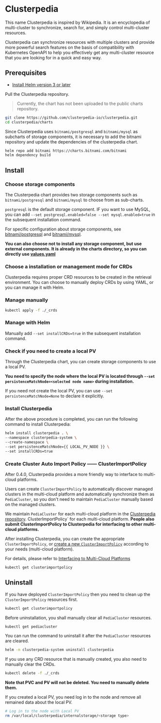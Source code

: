 # Clusterpedia

This name Clusterpedia is inspired by Wikipedia. It is an encyclopedia of multi-cluster to synchronize, search for, and
simply control multi-cluster resources.

Clusterpedia can synchronize resources with multiple clusters and provide more powerful search features on the basis of
compatibility with Kubernetes OpenAPI to help you effectively get any multi-cluster resource that you are looking for in
a quick and easy way.

## Prerequisites

* [Install Helm version 3 or later](https://helm.sh/docs/intro/install/)

Pull the Clusterpedia repository.

> Currently, the chart has not been uploaded to the public charts repository.

```bash
git clone https://github.com/clusterpedia-io/clusterpedia.git
cd clusterpedia/charts
```

Since Clusterpedia uses `bitnami/postgresql` and `bitnami/mysql` as subcharts of storage components, it is necessary to
add the bitnami repository and update the dependencies of the clusterpedia chart.

```bash
helm repo add bitnami https://charts.bitnami.com/bitnami
helm dependency build
```

## Install

### Choose storage components

The Clusterpedia chart provides two storage components such as `bitnami/postgresql` and `bitnami/mysql` to choose from
as sub-charts.

`postgresql` is the default storage component. IF you want to use MySQL, you can
add `--set postgresql.enabled=false --set mysql.enabled=true` in the subsequent installation command.

For specific configuration about storage components,
see [bitnami/postgresql](https://github.com/bitnami/charts/tree/master/bitnami/postgresql)
and [bitnami/mysql](https://github.com/bitnami/charts/tree/master/bitnami/mysql).

**You can also choose not to install any storage component, but use external components. It is already in the charts
directory, so you can directly use [values.yaml](./values.yaml)**

### Choose a installation or management mode for CRDs

Clusterpedia requires proper CRD resources to be created in the retrieval environment. You can choose to manually deploy
CRDs by using YAML, or you can manage it with Helm.

### Manage manually

```bash
kubectl apply -f ./_crds
```

### Manage with Helm

Manually add `--set installCRDs=true` in the subsequent installation command.

### Check if you need to create a local PV

Through the Clusterpedia chart, you can create storage components to use a local PV.

**You need to specify the node where the local PV is located through `--set persistenceMatchNode=<selected node name>`
during installation.**

If you need not create the local PV, you can use `--set persistenceMatchNode=None` to declare it explicitly.

### Install Clusterpedia

After the above procedure is completed, you can run the following command to install Clusterpedia:

```bash
helm install clusterpedia . \
--namespace clusterpedia-system \
--create-namespace \
--set persistenceMatchNode={{ LOCAL_PV_NODE }} \
--set installCRDs=true
```

### Create Cluster Auto Import Policy —— ClusterImportPolicy

After 0.4.0, Clusterpedia provides a more friendly way to interface to multi-cloud platforms.

Users can create `ClusterImportPolicy` to automatically discover managed clusters in the multi-cloud platform and
automatically synchronize them as `PediaCluster`,
so you don't need to maintain `PediaCluster` manually based on the managed clusters.

We maintain `PediaCluster` for each multi-cloud platform in
the [Clusterpedia repository](https://github.com/clusterpedia-io/clusterpedia/tree/main/deploy/clusterimportpolicy).
ClusterImportPolicy` for each multi-cloud platform.
**People also submit ClusterImportPolicy to Clusterpedia for interfacing to other multi-cloud platforms.**

After installing Clusterpedia, you can create the appropriate `ClusterImportPolicy`,
or [create a new `ClusterImportPolicy`](https://clusterpedia.io/docs/usage/interfacing-to-multi-cloud-platforms/#new-clusterimportpolicy)
according to your needs (multi-cloud platform).

For details, please refer
to [Interfacing to Multi-Cloud Platforms](https://clusterpedia.io/docs/usage/interfacing-to-multi-cloud-platforms)

```bash
kubectl get clusterimportpolicy
```

## Uninstall

If you have deployed `ClusterImportPolicy` then you need to clean up the `ClusterImportPolicy` resources first.

```bash
kubectl get clusterimportpolicy
```

Before uninstallation, you shall manually clear all `PediaCluster` resources.

```bash
kubectl get pediacluster
```

You can run the command to uninstall it after the `PediaCluster` resources are cleared.

```bash
helm -n clusterpedia-system uninstall clusterpedia
```

If you use any CRD resource that is manually created, you also need to manually clear the CRDs.

```bash
kubectl delete -f ./_crds
```

**Note that PVC and PV will not be deleted. You need to manually delete them.**

If you created a local PV, you need log in to the node and remove all remained data about the local PV.

```bash
# Log in to the node with Local PV
rm /var/local/clusterpedia/internalstorage/<storage type>
```
